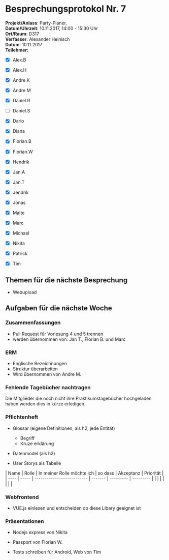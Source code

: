 # Besprechungsprotokol Nr. 7

**Projekt/Anlass**: Party-Planer,  
**Datum/Uhrzeit**: 10.11.2017, 14:00 - 15:30 Uhr  
**Ort/Raum**: D317  
**Verfasser**: Alexander Heinisch  
**Datum**: 10.11.2017  
**Teilehmer:**

- [x] Alex.B
- [x] Alex.H
- [x] Andre.K
- [x] Andre.M
- [x] Daniel.R
- [ ] Daniel.S
- [x] Dario
- [x] Diana
- [x] Florian.B
- [x] Florian.W
- [x] Hendrik
- [x] Jan.A
- [x] Jan.T
- [x] Jendrik
- [x] Jonas
- [x] Malte
- [x] Marc
- [x] Michael
- [x] Nikita
- [x] Patrick
- [x] Tim


## Themen für die nächste Besprechung

- Webupload



## Aufgaben für die nächste Woche

### Zusammenfassungen 

 - Pull Request für Vorlesung 4 und 5 trennen
 - werden übernommen von: Jan T., Florian B. und Marc

### ERM

- Englische Bezeichnungen
- Struktur überarbeiten
- Wird übernommen von Andre M.

### Fehlende Tagebücher nachtragen

Die Mitglieder die noch nicht ihre Praktikumstagebücher hochgeladen haben werden dies in kürze erledigen.

### Pflichtenheft

- Glossar (eigene Definitionen, als h2, jede Entität)

  - Begriff
  - Kruze erklärung

- Datenmodel (als h2)

- User Storys als Tabelle

| Name | Rolle | In meiner Rolle möchte ich | so dass | Akzeptanz | Priorität |
    | ---- | ----- | -------------------------- | ------- | --------- | --------- |
    |      |       |                            |         |           |           |

### Webfrontend

- VUE.js einlesen und entscheiden ob diese Libary geeignet ist

### Präsentationen

- Nodejs express von Nikita

- Passport von Florian W.

- Tests schreiben für Android, Web von Tim

  ​